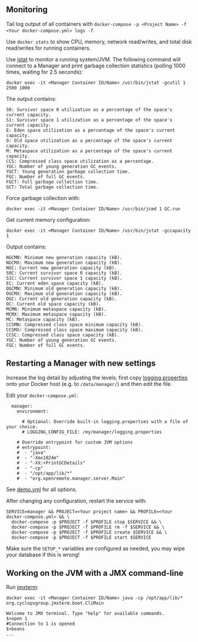## Monitoring

Tail log output of all containers with `docker-compose -p <Project Name> -f <Your docker-compose.yml> logs -f`.

Use `docker stats` to show CPU, memory, network read/writes, and total disk read/writes for running containers.

Use [jstat](https://docs.oracle.com/javase/8/docs/technotes/tools/unix/jstat.html) to monitor a running system/JVM. The following command will connect to a Manager and print garbage collection statistics (polling 1000 times, waiting for 2.5 seconds):

```
docker exec -it <Manager Container ID/Name> /usr/bin/jstat -gcutil 1 2500 1000
```

The output contains:

```
S0: Survivor space 0 utilization as a percentage of the space's current capacity.
S1: Survivor space 1 utilization as a percentage of the space's current capacity.
E: Eden space utilization as a percentage of the space's current capacity.
O: Old space utilization as a percentage of the space's current capacity.
M: Metaspace utilization as a percentage of the space's current capacity.
CCS: Compressed class space utilization as a percentage.
YGC: Number of young generation GC events.
YGCT: Young generation garbage collection time.
FGC: Number of full GC events.
FGCT: Full garbage collection time.
GCT: Total garbage collection time.
```

Force garbage collection with: 

```
docker exec -it <Manager Container ID/Name> /usr/bin/jcmd 1 GC.run
```

Get current memory configuration:

```
docker exec -it <Manager Container ID/Name> /usr/bin/jstat -gccapacity 1
```

Output contains:

```
NGCMN: Minimum new generation capacity (kB).
NGCMX: Maximum new generation capacity (kB).
NGC: Current new generation capacity (kB).
S0C: Current survivor space 0 capacity (kB).
S1C: Current survivor space 1 capacity (kB).
EC: Current eden space capacity (kB).
OGCMN: Minimum old generation capacity (kB).
OGCMX: Maximum old generation capacity (kB).
OGC: Current old generation capacity (kB).
OC: Current old space capacity (kB).
MCMN: Minimum metaspace capacity (kB).
MCMX: Maximum metaspace capacity (kB).
MC: Metaspace capacity (kB).
CCSMN: Compressed class space minimum capacity (kB).
CCSMX: Compressed class space maximum capacity (kB).
CCSC: Compressed class space capacity (kB).
YGC: Number of young generation GC events.
FGC: Number of full GC events.
```

## Restarting a Manager with new settings

Increase the log detail by adjusting the levels; first copy [logging.properties](https://raw.githubusercontent.com/openremote/openremote/master/deployment/manager/logging.properties) onto your Docker host (e.g. to `/data/manager/`) and then edit the file. 

Edit your `docker-compose.yml`:

```
  manager:
    environment:

      # Optional: Override built-in logging.properties with a file of your choice.
      # LOGGING_CONFIG_FILE: /my/manager/logging.properties

    # Override entrypoint for custom JVM options
    # entrypoint:
    #  - "java"
    #  - "-Xmx1024m"
    #  - "-XX:+PrintGCDetails"
    #  - "-cp"
    #  - "/opt/app/lib/*"
    #  - "org.openremote.manager.server.Main"
```

See [demo.yml](https://github.com/openremote/openremote/blob/master/profile/demo.yml) for all options.

After changing any configuration, restart the service with:

```
SERVICE=manager && PROJECT=<Your project name> && PROFILE=<Your docker-compose.yml> && \
  docker-compose -p $PROJECT -f $PROFILE stop $SERVICE && \
  docker-compose -p $PROJECT -f $PROFILE rm -f $SERVICE && \
  docker-compose -p $PROJECT -f $PROFILE create $SERVICE && \
  docker-compose -p $PROJECT -f $PROFILE start $SERVICE 
```

Make sure the `SETUP_*` variables are configured as needed, you may wipe your database if this is wrong!

## Working on the JVM with a JMX command-line

Run [jmxterm](http://wiki.cyclopsgroup.org/jmxterm/manual.html):

```
docker exec -it <Manager Container ID/Name> java -cp /opt/app/lib/* org.cyclopsgroup.jmxterm.boot.CliMain

Welcome to JMX terminal. Type "help" for available commands.
$>open 1
#Connection to 1 is opened
$>beans
...
```
